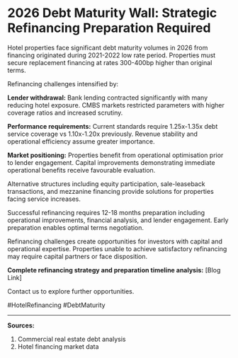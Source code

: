 # 2026 Debt Maturity Wall: Strategic Refinancing Preparation Required

Hotel properties face significant debt maturity volumes in 2026 from financing originated during 2021-2022 low rate period. Properties must secure replacement financing at rates 300-400bp higher than original terms.

Refinancing challenges intensified by:

**Lender withdrawal:** Bank lending contracted significantly with many reducing hotel exposure. CMBS markets restricted parameters with higher coverage ratios and increased scrutiny.

**Performance requirements:** Current standards require 1.25x-1.35x debt service coverage vs 1.10x-1.20x previously. Revenue stability and operational efficiency assume greater importance.

**Market positioning:** Properties benefit from operational optimisation prior to lender engagement. Capital improvements demonstrating immediate operational benefits receive favourable evaluation.

Alternative structures including equity participation, sale-leaseback transactions, and mezzanine financing provide solutions for properties facing service increases.

Successful refinancing requires 12-18 months preparation including operational improvements, financial analysis, and lender engagement. Early preparation enables optimal terms negotiation.

Refinancing challenges create opportunities for investors with capital and operational expertise. Properties unable to achieve satisfactory refinancing may require capital partners or face disposition.

**Complete refinancing strategy and preparation timeline analysis:** [Blog Link]

Contact us to explore further opportunities.

#HotelRefinancing #DebtMaturity

---
**Sources:**
1. Commercial real estate debt analysis
2. Hotel financing market data